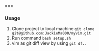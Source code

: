 ===
### Usage

1. Clone project to local machine
`git clone git@github.com:JackieMa000/myvim.git`
2. Run command
`bash setup.sh`
3. vim as git diff view by using `git df..`
